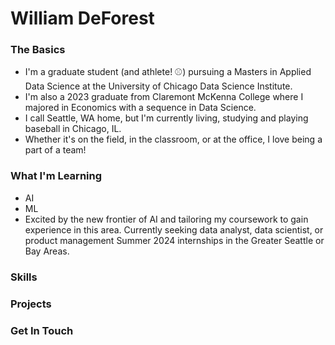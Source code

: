 # William DeForest

### The Basics
- I'm a graduate student (and athlete! ⚾) pursuing a Masters in Applied Data Science at the University of Chicago Data Science Institute. 
- I'm also a 2023 graduate from Claremont McKenna College where I majored in Economics with a sequence in Data Science.
- I call Seattle, WA home, but I'm currently living, studying and playing baseball in Chicago, IL.
- Whether it's on the field, in the classroom, or at the office, I love being a part of a team!

### What I'm Learning
- AI
- ML
- Excited by the new frontier of AI and tailoring my coursework to gain experience in this area. Currently seeking data analyst, data scientist, or product management Summer 2024 internships in the Greater Seattle or Bay Areas.

### Skills

### Projects

### Get In Touch



<!--
**wdeforest23/wdeforest23** is a ✨ _special_ ✨ repository because its `README.md` (this file) appears on your GitHub profile.

Here are some ideas to get you started:

- 🔭 I’m currently working on ...
- 🌱 I’m currently learning ...
- 👯 I’m looking to collaborate on ...
- 🤔 I’m looking for help with ...
- 💬 Ask me about ...
- 📫 How to reach me: ...
- 😄 Pronouns: ...
- ⚡ Fun fact: ...
-->

